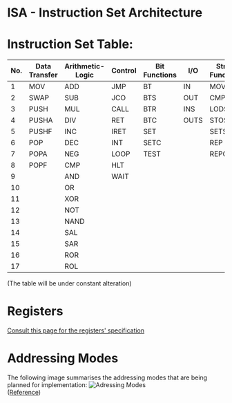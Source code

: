 # ISA - Instruction Set Architecture

# **Instruction Set Table:**
|No.| Data Transfer | Arithmetic-Logic | Control | Bit Functions | I/O | String Functions | Flag Control | Misc | Special (x86)
|---|----------------|------------------|---------|---------------|-----|------------------|--------------|------|---------------|
|1|MOV|ADD|JMP|BT|IN|MOVS|STF|NOP|LGDT
|2|SWAP|SUB|JCO|BTS|OUT|CMPS|CLF|LEA|LIDT
|3|PUSH|MUL|CALL|BTR|INS|LODS|LAHF|CPUID
|4|PUSHA|DIV|RET|BTC|OUTS|STOS|SAHF
|5|PUSHF|INC|IRET|SET||SETS|STI
|6|POP|DEC|INT|SETC||REP|CLI
|7|POPA|NEG|LOOP|TEST||REPC
|8|POPF|CMP|HLT
|9||AND|WAIT
|10||OR
|11||XOR
|12||NOT
|13||NAND
|14||SAL
|15||SAR
|16||ROR
|17||ROL

(The table will be under constant alteration)

# **Registers**
[Consult this page for the registers' specification](https://github.com/Opentrino/Opentrino-Design/blob/master/Registers.md)

# **Addressing Modes**
The following image summarises the addressing modes that are being planned for implementation:
![Adressing Modes](http://image.prntscr.com/image/704a692a943345268c056e81834b3d68.png)  
([Reference](https://cs.nyu.edu/courses/fall10/V22.0201-002/addressing_modes.pdf))
